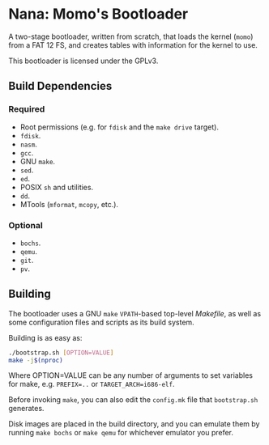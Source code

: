 # Nana: Momo's Bootloader

A two-stage bootloader, written from scratch, that loads the kernel (`momo`)
from a FAT 12 FS, and creates tables with information for the kernel to use.

This bootloader is licensed under the GPLv3.

## Build Dependencies

### Required

- Root permissions (e.g. for `fdisk` and the `make drive` target).
- `fdisk`.
- `nasm`.
- `gcc`.
- GNU `make`.
- `sed`.
- `ed`.
- POSIX `sh` and utilities.
- `dd`.
- MTools (`mformat`, `mcopy`, etc.).

### Optional

- `bochs`.
- `qemu`.
- `git`.
- `pv`.

## Building

The bootloader uses a GNU `make` `VPATH`-based top-level *Makefile*, as well as
some configuration files and scripts as its build system.

Building is as easy as:

```sh
./bootstrap.sh [OPTION=VALUE]
make -j$(nproc)
```

Where OPTION=VALUE can be any number of arguments to set variables for make,
e.g. `PREFIX=..` or `TARGET_ARCH=i686-elf`.

Before invoking `make`, you can also edit the `config.mk` file that
`bootstrap.sh` generates.

Disk images are placed in the build directory, and you can emulate them by
running `make bochs` or `make qemu` for whichever emulator you prefer.

